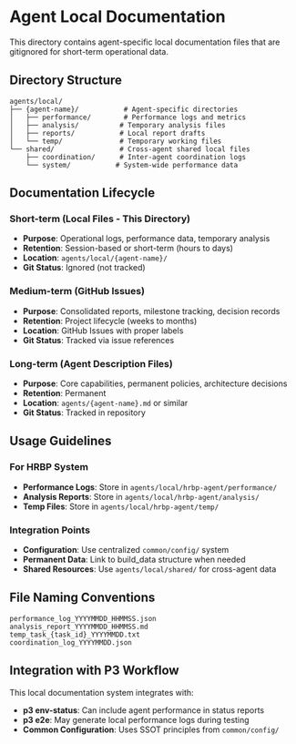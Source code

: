 # Agent Local Documentation

This directory contains agent-specific local documentation files that are gitignored for short-term operational data.

## Directory Structure

```
agents/local/
├── {agent-name}/           # Agent-specific directories
│   ├── performance/        # Performance logs and metrics
│   ├── analysis/          # Temporary analysis files
│   ├── reports/           # Local report drafts
│   └── temp/              # Temporary working files
└── shared/                # Cross-agent shared local files
    ├── coordination/      # Inter-agent coordination logs
    └── system/           # System-wide performance data
```

## Documentation Lifecycle

### Short-term (Local Files - This Directory)
- **Purpose**: Operational logs, performance data, temporary analysis
- **Retention**: Session-based or short-term (hours to days)
- **Location**: `agents/local/{agent-name}/`
- **Git Status**: Ignored (not tracked)

### Medium-term (GitHub Issues)
- **Purpose**: Consolidated reports, milestone tracking, decision records
- **Retention**: Project lifecycle (weeks to months)
- **Location**: GitHub Issues with proper labels
- **Git Status**: Tracked via issue references

### Long-term (Agent Description Files)
- **Purpose**: Core capabilities, permanent policies, architecture decisions
- **Retention**: Permanent
- **Location**: `agents/{agent-name}.md` or similar
- **Git Status**: Tracked in repository

## Usage Guidelines

### For HRBP System
- **Performance Logs**: Store in `agents/local/hrbp-agent/performance/`
- **Analysis Reports**: Store in `agents/local/hrbp-agent/analysis/`
- **Temp Files**: Store in `agents/local/hrbp-agent/temp/`

### Integration Points
- **Configuration**: Use centralized `common/config/` system
- **Permanent Data**: Link to build_data structure when needed
- **Shared Resources**: Use `agents/local/shared/` for cross-agent data

## File Naming Conventions

```
performance_log_YYYYMMDD_HHMMSS.json
analysis_report_YYYYMMDD_HHMMSS.md
temp_task_{task_id}_YYYYMMDD.txt
coordination_log_YYYYMMDD.json
```

## Integration with P3 Workflow

This local documentation system integrates with:
- **p3 env-status**: Can include agent performance in status reports
- **p3 e2e**: May generate local performance logs during testing
- **Common Configuration**: Uses SSOT principles from `common/config/`